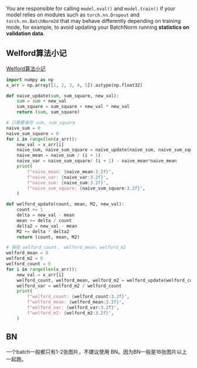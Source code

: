 You are responsible for calling `model.eval()` and `model.train()` if your model relies on modules such as `torch.nn.Dropout` and `torch.nn.BatchNorm2d` that may behave differently depending on training mode, for example, to avoid updating your BatchNorm running **statistics on validation data**.
## Welford算法小记


[Welford算法小记](https://zhuanlan.zhihu.com/p/4084747100)

```python
import numpy as np
x_arr = np.array([1, 2, 3, 4, 5]).astype(np.float32)

def naive_update(sum, sum_square, new_val):
    sum = sum + new_val
    sum_square = sum_square + new_val * new_val
    return (sum, sum_square)

# 只需要保存 sum, sum_square
naive_sum = 0
naive_sum_square = 0
for i in range(len(x_arr)):
    new_val = x_arr[i]
    naive_sum, naive_sum_square = naive_update(naive_sum, naive_sum_square, new_val)
    naive_mean = naive_sum / (i + 1)
    naive_var = naive_sum_square/ (i + 1) - naive_mean*naive_mean
    print(
        f"naive_mean: {naive_mean:3.2f}", 
        f"naive_var: {naive_var:3.2f}",
        f"naive_sum: {naive_sum:3.2f}",
        f"naive_sum_square: {naive_sum_square:3.2f}",
    )

def welford_update(count, mean, M2, new_val):
    count += 1
    delta = new_val - mean
    mean += delta / count
    delta2 = new_val - mean
    M2 += delta * delta2
    return (count, mean, M2)

# 保存 welford_count， welford_mean，welford_m2
welford_mean = 0
welford_m2 = 0
welford_count = 0
for i in range(len(x_arr)):
    new_val = x_arr[i]
    welford_count, welford_mean, welford_m2 = welford_update(welford_count, welford_mean, welford_m2, new_val)
    welford_var = welford_m2 / welford_count
    print(
        f"welford_count: {welford_count:3.2f}", 
        f"welford_mean: {welford_mean:3.2f}",
        f"welford_var: {welford_var:3.2f}",
        f"welford_m2: {welford_m2:3.2f}",
    )
```

## BN
一个batch一般都只有1-2张图片，不建议使用 BN。因为BN一般是16张图片以上一起跑。